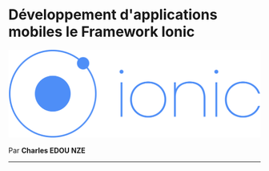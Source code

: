 # 

# Développement d'applications mobiles le Framework Ionic

![](/assets/0.png)

Par **Charles EDOU NZE**

---

# 




